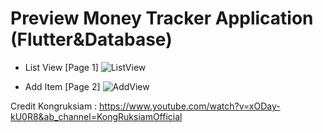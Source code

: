 # Preview Money Tracker Application (Flutter&Database)

- List View [Page 1]
![ListView](https://user-images.githubusercontent.com/100192085/170582476-70c6212a-5273-4dce-b46e-c61aafdfdcda.jpg)

- Add Item [Page 2]
![AddView](https://user-images.githubusercontent.com/100192085/170582569-d3ab534d-25d9-4712-9ce6-227c5c1f08e5.jpg)


Credit Kongruksiam : https://www.youtube.com/watch?v=xODay-kU0R8&ab_channel=KongRuksiamOfficial
